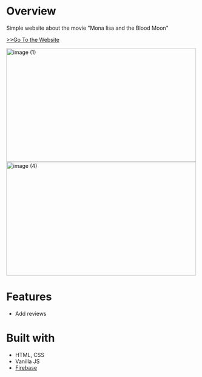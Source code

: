 # Overview

Simple website about the movie "Mona lisa and the Blood Moon"

[>>Go To the Website](https://prater21.github.io/Mona-Lisa-and-the-Blood-Moon/)

<img width="500" height="300" alt="image (1)" src="https://user-images.githubusercontent.com/126800695/230681177-e2896c45-66d5-48e4-a7aa-6a825f63d3e2.png"> <img width="500"  height="300" alt="image (4)" src="https://user-images.githubusercontent.com/126800695/230681772-babffae0-9496-418a-925c-10330bd26e0a.png">

# Features

- Add reviews

# Built with

- HTML, CSS
- Vanilla JS
- [Firebase](https://firebase.google.com/)
